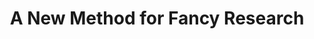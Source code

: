 ---
layout: about
title: A New Method for Fancy Research
authors: John Doe and Mary Jane
publication: Journal of Fancy Research
year: 2019
doi: http://dx.doi.org/XX.XXX/
---